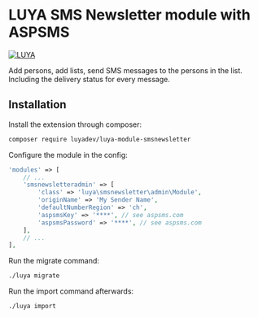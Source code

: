 # LUYA SMS Newsletter module with ASPSMS

[![LUYA](https://img.shields.io/badge/Powered%20by-LUYA-brightgreen.svg)](https://luya.io)

Add persons, add lists, send SMS messages to the persons in the list. Including the delivery status for every message.

## Installation

Install the extension through composer:

```sh
composer require luyadev/luya-module-smsnewsletter
```

Configure the module in the config:

```php
'modules' => [
    // ...
    'smsnewsletteradmin' => [
        'class' => 'luya\smsnewsletter\admin\Module',
        'originName' => 'My Sender Name',
        'defaultNumberRegion' => 'ch',
        'aspsmsKey' => '****', // see aspsms.com
        'aspsmsPassword' => '****', // see aspsms.com
    ],
    // ...
],
```

Run the migrate command:

```sh
./luya migrate
```

Run the import command afterwards:

```sh
./luya import
```